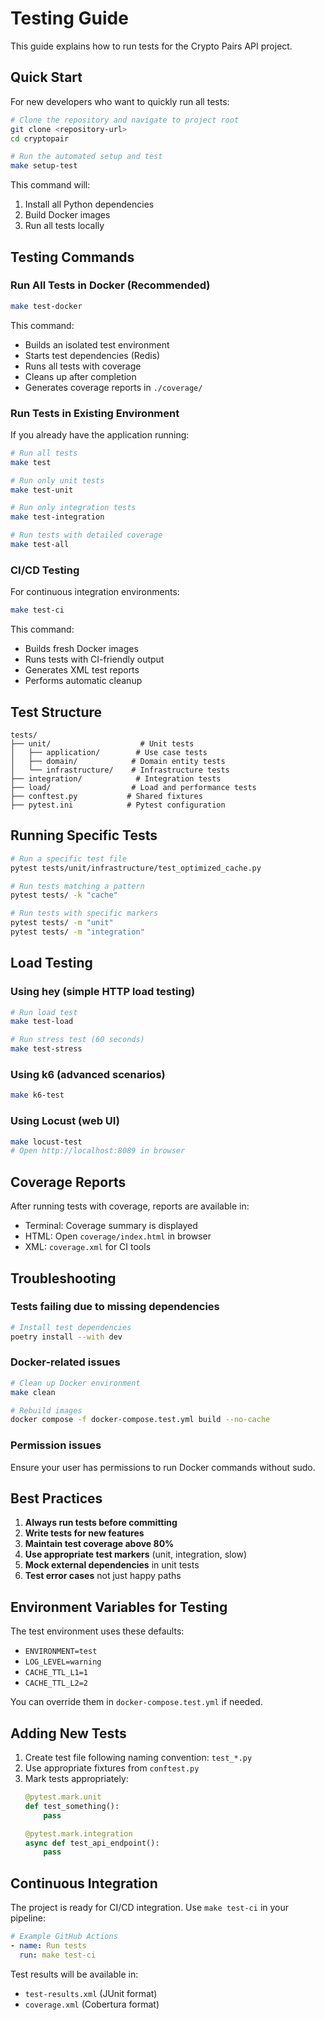 # Testing Guide

This guide explains how to run tests for the Crypto Pairs API project.

## Quick Start

For new developers who want to quickly run all tests:

```bash
# Clone the repository and navigate to project root
git clone <repository-url>
cd cryptopair

# Run the automated setup and test
make setup-test
```

This command will:
1. Install all Python dependencies
2. Build Docker images
3. Run all tests locally

## Testing Commands

### Run All Tests in Docker (Recommended)

```bash
make test-docker
```

This command:
- Builds an isolated test environment
- Starts test dependencies (Redis)
- Runs all tests with coverage
- Cleans up after completion
- Generates coverage reports in `./coverage/`

### Run Tests in Existing Environment

If you already have the application running:

```bash
# Run all tests
make test

# Run only unit tests
make test-unit

# Run only integration tests
make test-integration

# Run tests with detailed coverage
make test-all
```

### CI/CD Testing

For continuous integration environments:

```bash
make test-ci
```

This command:
- Builds fresh Docker images
- Runs tests with CI-friendly output
- Generates XML test reports
- Performs automatic cleanup

## Test Structure

```
tests/
├── unit/                    # Unit tests
│   ├── application/        # Use case tests
│   ├── domain/            # Domain entity tests
│   └── infrastructure/    # Infrastructure tests
├── integration/            # Integration tests
├── load/                  # Load and performance tests
├── conftest.py           # Shared fixtures
├── pytest.ini            # Pytest configuration
```

## Running Specific Tests

```bash
# Run a specific test file
pytest tests/unit/infrastructure/test_optimized_cache.py

# Run tests matching a pattern
pytest tests/ -k "cache"

# Run tests with specific markers
pytest tests/ -m "unit"
pytest tests/ -m "integration"
```

## Load Testing

### Using hey (simple HTTP load testing)

```bash
# Run load test
make test-load

# Run stress test (60 seconds)
make test-stress
```

### Using k6 (advanced scenarios)

```bash
make k6-test
```

### Using Locust (web UI)

```bash
make locust-test
# Open http://localhost:8089 in browser
```

## Coverage Reports

After running tests with coverage, reports are available in:
- Terminal: Coverage summary is displayed
- HTML: Open `coverage/index.html` in browser
- XML: `coverage.xml` for CI tools

## Troubleshooting

### Tests failing due to missing dependencies

```bash
# Install test dependencies
poetry install --with dev
```

### Docker-related issues

```bash
# Clean up Docker environment
make clean

# Rebuild images
docker compose -f docker-compose.test.yml build --no-cache
```

### Permission issues

Ensure your user has permissions to run Docker commands without sudo.

## Best Practices

1. **Always run tests before committing**
2. **Write tests for new features**
3. **Maintain test coverage above 80%**
4. **Use appropriate test markers** (unit, integration, slow)
5. **Mock external dependencies** in unit tests
6. **Test error cases** not just happy paths

## Environment Variables for Testing

The test environment uses these defaults:
- `ENVIRONMENT=test`
- `LOG_LEVEL=warning`
- `CACHE_TTL_L1=1`
- `CACHE_TTL_L2=2`

You can override them in `docker-compose.test.yml` if needed.

## Adding New Tests

1. Create test file following naming convention: `test_*.py`
2. Use appropriate fixtures from `conftest.py`
3. Mark tests appropriately:
   ```python
   @pytest.mark.unit
   def test_something():
       pass
   
   @pytest.mark.integration
   async def test_api_endpoint():
       pass
   ```

## Continuous Integration

The project is ready for CI/CD integration. Use `make test-ci` in your pipeline:

```yaml
# Example GitHub Actions
- name: Run tests
  run: make test-ci
```

Test results will be available in:
- `test-results.xml` (JUnit format)
- `coverage.xml` (Cobertura format)